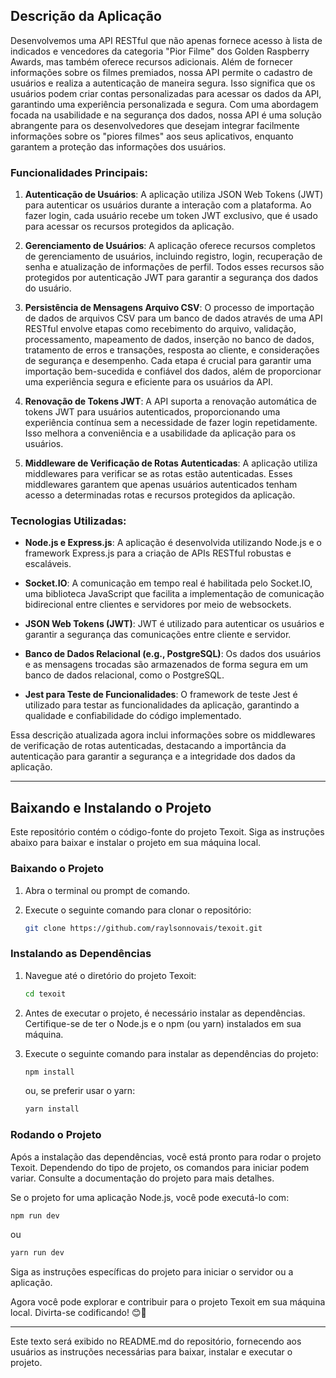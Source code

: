 ## Descrição da Aplicação

Desenvolvemos uma API RESTful que não apenas fornece acesso à lista de indicados e vencedores da categoria "Pior Filme" dos Golden Raspberry Awards, mas também oferece recursos adicionais. Além de fornecer informações sobre os filmes premiados, nossa API permite o cadastro de usuários e realiza a autenticação de maneira segura. Isso significa que os usuários podem criar contas personalizadas para acessar os dados da API, garantindo uma experiência personalizada e segura. Com uma abordagem focada na usabilidade e na segurança dos dados, nossa API é uma solução abrangente para os desenvolvedores que desejam integrar facilmente informações sobre os "piores filmes" aos seus aplicativos, enquanto garantem a proteção das informações dos usuários.

### Funcionalidades Principais:

1. **Autenticação de Usuários**: A aplicação utiliza JSON Web Tokens (JWT) para autenticar os usuários durante a interação com a plataforma. Ao fazer login, cada usuário recebe um token JWT exclusivo, que é usado para acessar os recursos protegidos da aplicação.

2. **Gerenciamento de Usuários**: A aplicação oferece recursos completos de gerenciamento de usuários, incluindo registro, login, recuperação de senha e atualização de informações de perfil. Todos esses recursos são protegidos por autenticação JWT para garantir a segurança dos dados do usuário.

3. **Persistência de Mensagens Arquivo CSV**: O processo de importação de dados de arquivos CSV para um banco de dados através de uma API RESTful envolve etapas como recebimento do arquivo, validação, processamento, mapeamento de dados, inserção no banco de dados, tratamento de erros e transações, resposta ao cliente, e considerações de segurança e desempenho. Cada etapa é crucial para garantir uma importação bem-sucedida e confiável dos dados, além de proporcionar uma experiência segura e eficiente para os usuários da API.

4. **Renovação de Tokens JWT**: A API suporta a renovação automática de tokens JWT para usuários autenticados, proporcionando uma experiência contínua sem a necessidade de fazer login repetidamente. Isso melhora a conveniência e a usabilidade da aplicação para os usuários.

5. **Middleware de Verificação de Rotas Autenticadas**: A aplicação utiliza middlewares para verificar se as rotas estão autenticadas. Esses middlewares garantem que apenas usuários autenticados tenham acesso a determinadas rotas e recursos protegidos da aplicação.

### Tecnologias Utilizadas:

- **Node.js e Express.js**: A aplicação é desenvolvida utilizando Node.js e o framework Express.js para a criação de APIs RESTful robustas e escaláveis.

- **Socket.IO**: A comunicação em tempo real é habilitada pelo Socket.IO, uma biblioteca JavaScript que facilita a implementação de comunicação bidirecional entre clientes e servidores por meio de websockets.

- **JSON Web Tokens (JWT)**: JWT é utilizado para autenticar os usuários e garantir a segurança das comunicações entre cliente e servidor.

- **Banco de Dados Relacional (e.g., PostgreSQL)**: Os dados dos usuários e as mensagens trocadas são armazenados de forma segura em um banco de dados relacional, como o PostgreSQL.

- **Jest para Teste de Funcionalidades**: O framework de teste Jest é utilizado para testar as funcionalidades da aplicação, garantindo a qualidade e confiabilidade do código implementado.

Essa descrição atualizada agora inclui informações sobre os middlewares de verificação de rotas autenticadas, destacando a importância da autenticação para garantir a segurança e a integridade dos dados da aplicação.

---

## Baixando e Instalando o Projeto

Este repositório contém o código-fonte do projeto Texoit. Siga as instruções abaixo para baixar e instalar o projeto em sua máquina local.

### Baixando o Projeto

1. Abra o terminal ou prompt de comando.

2. Execute o seguinte comando para clonar o repositório:

   ```bash
   git clone https://github.com/raylsonnovais/texoit.git
   ```

### Instalando as Dependências

1. Navegue até o diretório do projeto Texoit:

   ```bash
   cd texoit
   ```

2. Antes de executar o projeto, é necessário instalar as dependências. Certifique-se de ter o Node.js e o npm (ou yarn) instalados em sua máquina.

3. Execute o seguinte comando para instalar as dependências do projeto:

   ```bash
   npm install
   ```

   ou, se preferir usar o yarn:

   ```bash
   yarn install
   ```

### Rodando o Projeto

Após a instalação das dependências, você está pronto para rodar o projeto Texoit. Dependendo do tipo de projeto, os comandos para iniciar podem variar. Consulte a documentação do projeto para mais detalhes.

Se o projeto for uma aplicação Node.js, você pode executá-lo com:

```bash
npm run dev
```

ou

```bash
yarn run dev
```

Siga as instruções específicas do projeto para iniciar o servidor ou a aplicação.

Agora você pode explorar e contribuir para o projeto Texoit em sua máquina local. Divirta-se codificando! 😊🚀

---

Este texto será exibido no README.md do repositório, fornecendo aos usuários as instruções necessárias para baixar, instalar e executar o projeto.
